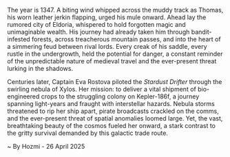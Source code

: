 
The year is 1347.  A biting wind whipped across the muddy track as Thomas, his worn leather jerkin flapping, urged his mule onward.  Ahead lay the rumored city of Eldoria, whispered to hold forgotten magic and unimaginable wealth.  His journey had already taken him through bandit-infested forests, across treacherous mountain passes, and into the heart of a simmering feud between rival lords.  Every creak of his saddle, every rustle in the undergrowth, held the potential for danger, a constant reminder of the unpredictable nature of medieval travel and the ever-present threat lurking in the shadows.

Centuries later, Captain Eva Rostova piloted the *Stardust Drifter* through the swirling nebula of Xylos.  Her mission: to deliver a vital shipment of bio-engineered crops to the struggling colony on Kepler-186f, a journey spanning light-years and fraught with interstellar hazards.  Nebula storms threatened to rip her ship apart, pirate broadcasts crackled on the comms, and the ever-present threat of spatial anomalies loomed large.  Yet, the vast, breathtaking beauty of the cosmos fueled her onward, a stark contrast to the gritty survival demanded by this galactic trade route.

~ By Hozmi - 26 April 2025
